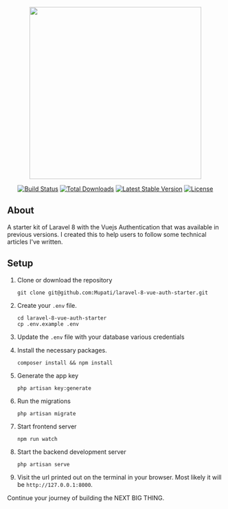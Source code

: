 <p align="center"><a href="https://laravel.com" target="_blank"><img src="https://raw.githubusercontent.com/laravel/art/master/logo-lockup/5%20SVG/2%20CMYK/1%20Full%20Color/laravel-logolockup-cmyk-red.svg" width="400"></a></p>

<p align="center">
<a href="https://travis-ci.org/laravel/framework"><img src="https://travis-ci.org/laravel/framework.svg" alt="Build Status"></a>
<a href="https://packagist.org/packages/laravel/framework"><img src="https://img.shields.io/packagist/dt/laravel/framework" alt="Total Downloads"></a>
<a href="https://packagist.org/packages/laravel/framework"><img src="https://img.shields.io/packagist/v/laravel/framework" alt="Latest Stable Version"></a>
<a href="https://packagist.org/packages/laravel/framework"><img src="https://img.shields.io/packagist/l/laravel/framework" alt="License"></a>
</p>

## About
A starter kit of Laravel 8 with the Vuejs Authentication that was available in previous versions.
I created this to help users to follow some technical articles I've written.

## Setup
1. Clone or  download the repository<br/>
   ```
   git clone git@github.com:Mupati/laravel-8-vue-auth-starter.git
   ```

2. Create your `.env` file.
   ```
   cd laravel-8-vue-auth-starter
   cp .env.example .env
   ```
3. Update the `.env` file with your database various credentials
4. Install the necessary packages.
   ```
   composer install && npm install
   ```
5. Generate the app key
   ```
   php artisan key:generate
   ```
6. Run the migrations
   ```
   php artisan migrate
   ```

7. Start frontend server
   ```
   npm run watch
   ```
8. Start the backend development server
   ```
   php artisan serve
   ```
9.  Visit the url printed out on the terminal in your browser. Most likely it will be `http://127.0.0.1:8000`.


Continue your journey of building the NEXT BIG THING.